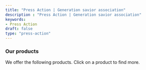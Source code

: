 ```yaml
---
title: "Press Action | Generation savior association"
description : "Press Action | Generation savior association" 
keywords:
- Press Action
draft: false
type: "press-action"
---
```


### Our products

We offer the following products. Click on a product to find more.